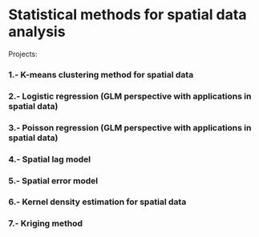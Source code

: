 # Statistical methods for spatial data analysis
Projects:

### 1.- K-means clustering method for spatial data
### 2.- Logistic regression (GLM perspective with applications in spatial data)
### 3.- Poisson regression (GLM perspective with applications in spatial data)
### 4.- Spatial lag model
### 5.- Spatial error model
### 6.- Kernel density estimation for spatial data
### 7.- Kriging method 
